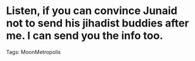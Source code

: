 # Listen, if you can convince Junaid not to send his jihadist buddies after me. I can send you the info too.

Tags: MoonMetropolis